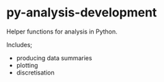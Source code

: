 # py-analysis-development
Helper functions for analysis in Python.

Includes;
- producing data summaries
- plotting
- discretisation

